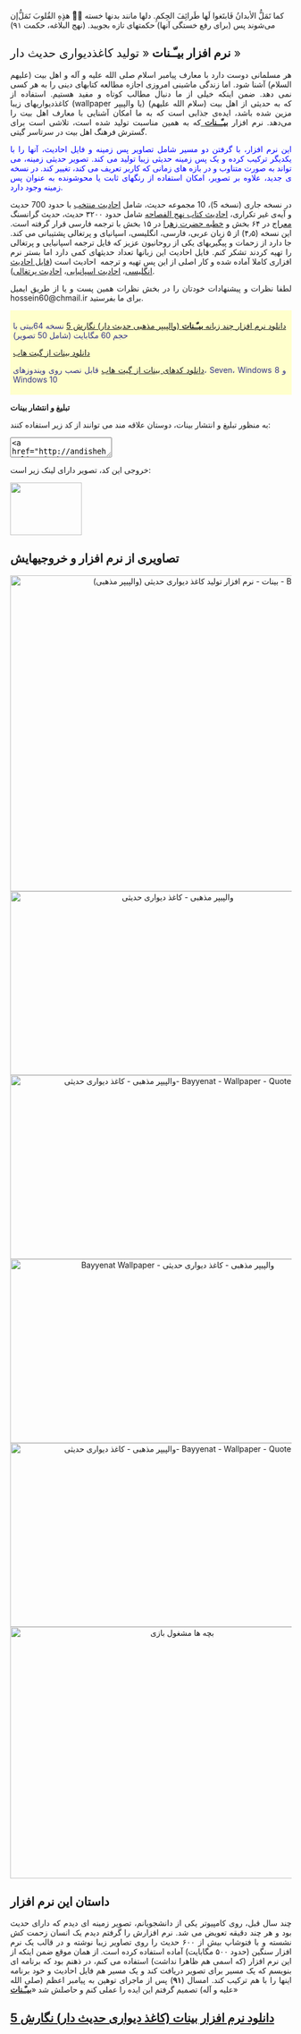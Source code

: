 إن‎‏َّ هذِِهِ القُلوبَ تَمَلُّ‏‏‎ُّ کما تَمَلُّ الأبدانُ فَابتَغوا لَها طَرائِفَ الحِکمِ.
دلها مانند بدنها خسته می‌شوند پس (برای رفع خستگی آنها) حکمتهای تازه بجویید. (نهج البلاغه، حکمت ۹۱)
<h2>نرم افزار بیـّـنات <span style="font-weight: normal;">« تولید کاغذدیواری حدیث دار »</span></h2>
<p style="text-align: justify;">هر مسلمانی دوست دارد با معارف پیامبر اسلام صلی الله علیه و آله و اهل بیت (علیهم السلام) آشنا شود. اما زندگی ماشینی امروزی اجازه مطالعه کتابهای دینی را به هر کسی نمی دهد. ضمن اینکه خیلی از ما دنبال مطالب کوتاه و مفید هستیم. استفاده از کاغذدیواریهای زیبا (wallpaper یا والپیپر) که به حدیثی از اهل بیت (سلام الله علیهم) مزین شده باشد، ایده‌ی جذابی است که به ما امکان آشنایی با معارف اهل بیت را می‌دهد. نرم افزار&nbsp;<a href="http://andishehonline.ir/bayyenat-islamic-quotes"><strong>بیـّــنات</strong> </a>که به همین مناسبت تولید شده است، تلاشی است برای گسترش فرهنگ اهل بیت در سرتاسر گیتی.</p>
<p style="text-align: justify;"><span style="color: #0000ff;">این نرم افزار، با گرفتن دو مسیر شامل تصاویر پس زمینه و فایل احادیث، آنها را با یکدیگر ترکیب کرده و یک پس زمینه حدیثی زیبا تولید می کند. تصویر حدیثی زمینه، می تواند به صورت متناوب و در بازه های زمانی که کاربر تعریف می کند، تغییر کند. در نسخه ی جدید، علاوه بر تصویر، امکان استفاده از رنگهای ثابت یا محوشونده به عنوان پس زمینه وجود دارد.
</span></p>
<p style="text-align: justify;">در نسخه جاری (نسخه 5)، 10 مجموعه حدیث، شامل <a href="http://bayanbox.ir/info/4662141981268763518/Ahadith-Fa">احادیث منتخب</a> با حدود 700 حدیث و آیه‌ی غیر تکراری، <a href="http://bayanbox.ir/info/3182687500957809475/Ahadith-Nahj-ol-Fasaha">احادیث کتاب نهج الفصاحه</a> شامل حدود ۳۲۰۰ حدیث، حدیث گرانسنگ <a href="http://bayanbox.ir/info/2306205747637239117/Ahadith-Meraj">معراج</a> در ۶۴ بخش و <a href="http://bayanbox.ir/info/2414594793971456217/Fatemeh">خطبه حضرت زهرا</a> در ۱۵ بخش با ترجمه فارسی قرار گرفته است. این نسخه (۴٫۵) از ۵ زبان عربی، فارسی، انگلیسی، اسپانیای و پرتغالی پشتیبانی می کند. جا دارد از زحمات و پیگیریهای یکی از روحانیون عزیز که فایل ترجمه اسپانیایی و پرتغالی را تهیه کردند تشکر کنم. فایل احادیث این زبانها تعداد حدیثهای کمی دارد اما بستر نرم افزاری کاملا آماده شده و کار اصلی از این پس تهیه و ترجمه&nbsp; احادیث است (<a href="http://bayanbox.ir/info/336885176237071607/Ahadith-En">فایل احادیث انگلیسی</a>، <a href="http://bayanbox.ir/info/6066314459980756445/Ahadith-Es">احادیث اسپانیایی</a>، <a href="http://bayanbox.ir/info/8136834389573955423/Ahadith-Po">احادیث پرتغالی</a>).</p>
<p style="text-align: justify;">لطفا نظرات و پیشنهادات خودتان را در بخش نظرات همین پست و یا از طریق ایمیل hossein60@chmail.ir برای ما بفرستید.</p>

<div style="background: #ffc; color: #338; padding: 5px 10px 5px 5px;">
<p style="text-align: justify;"><a href="http://bayanbox.ir/info/7639500314611559371/Bayyenat5-x64">دانلود نرم افزار چند زبانه <strong>بیـّـنات</strong> (والپیپر مذهبی حدیث دار) نگارش 5</a> نسخه 64بیتی با حجم 60 مگابایت (شامل 50 تصویر)</p>
<p style="text-align: justify;"><a href="https://github.com/drkhosravi/Bayyenat/releases/tag/5.0">دانلود بینات از گیت هاب</a></p>
<p style="text-align: justify;"><a href="https://github.com/drkhosravi/Bayyenat/archive/5.0.zip">دانلود کدهای بینات از گیت هاب</a>
قابل نصب روی ویندوزهای، Seven، Windows 8 و Windows 10</p>

</div>
<p style="text-align: justify;"><strong>تبلیغ و انتشار بینات</strong></p>
<p style="text-align: justify;">به منظور تبلیغ و انتشار بینات، دوستان علاقه مند می توانند از کد زیر استفاده کنند:</p>
<textarea id="embedHTML" style="text-align: left;" readonly="readonly">&lt;a href="http://andishehonline.ir/bayyenat-islamic-quotes/" title="بیـّـنات - کاغذ دیواری حدیثی"&gt;&lt;img src="http://andishehonline.ir/img/Bayyenat.jpg" border="0" width="128px" height="94px"/&gt;&lt;/a&gt;</textarea>
<p style="text-align: justify;">خروجی این کد، تصویر دارای لینک زیر است:</p>
<a title="بیـّـنات – کاغذ دیواری حدیثی" href="http://andishehonline.ir/bayyenat-islamic-quotes"><img class="alignnone" src="http://andishehonline.ir/img/Bayyenat.jpg" width="128" height="94" border="0″ width="></a>
<h2 style="text-align: justify;">تصاویری از نرم افزار و خروجیهایش</h2>
<p style="text-align: center;"><a href="http://andishehonline.ir/wp-content/uploads/Bayyenat-Islamic-Wallpaper.png"><img class="aligncenter wp-image-3269 size-full" src="http://andishehonline.ir/wp-content/uploads/Bayyenat-Islamic-Wallpaper.png" alt="بینات - نرم افزار تولید کاغذ دیواری حدیثی (والپیپر مذهبی) - Bayyenat islamic quote generator" width="848" height="565"></a><a href="http://andishehonline.ir/wp-content/uploads/Bayyenat-Islamic-Wallpaper-2.png"><img class="aligncenter wp-image-3279 size-large" src="http://andishehonline.ir/wp-content/uploads/Bayyenat-Islamic-Wallpaper-2-1024x576.png" alt="والپیپر مذهبی - کاغذ دیواری حدیثی" width="584" height="329"></a><a href="http://andishehonline.ir/wp-content/uploads/Bayyenat-Islamic-Wallpaper-3.jpg"><img class="aligncenter size-large wp-image-3280" src="http://andishehonline.ir/wp-content/uploads/Bayyenat-Islamic-Wallpaper-3-1024x576.jpg" alt="والپیپر مذهبی - کاغذ دیواری حدیثی- Bayyenat - Wallpaper - Quote" width="584" height="329"></a><a href="http://andishehonline.ir/wp-content/uploads/Life-and-Death.jpg"><img class="aligncenter size-large wp-image-2905" src="http://andishehonline.ir/wp-content/uploads/Life-and-Death-1024x576.jpg" alt=" Bayyenat Wallpaper - والپیپر مذهبی - کاغذ دیواری حدیثی" width="584" height="329"></a><a href="http://andishehonline.ir/wp-content/uploads/Bayyenat-Islamic-Wallpaper-4.jpg"><img class="aligncenter size-large wp-image-3281" src="http://andishehonline.ir/wp-content/uploads/Bayyenat-Islamic-Wallpaper-4-1024x576.jpg" alt="والپیپر مذهبی - کاغذ دیواری حدیثی- Bayyenat - Wallpaper - Quote" width="584" height="329"></a><a href="http://andishehonline.ir/wp-content/uploads/Kids.jpg"><img class="size-full wp-image-2193" src="http://andishehonline.ir/wp-content/uploads/Kids.jpg" alt="بچه ها مشغول بازی" width="600" height="450"></a></p>

<h2>داستان این نرم افزار</h2>
<p style="text-align: justify;">چند سال قبل، روی کامپیوتر یکی از دانشجویانم، تصویر زمینه ای دیدم که دارای حدیث بود و هر چند دقیقه تعویض می شد. نرم افزارش را گرفتم دیدم یک انسان زحمت کش نشسته و با فتوشاپ بیش از ۶۰۰ حدیث را روی تصاویر زیبا نوشته و در قالب یک نرم افزار سنگین (حدود ۵۰۰ مگابایت) آماده استفاده کرده است. از همان موقع ضمن اینکه از این نرم افزار (که اسمی هم ظاهرا نداشت) استفاده می کنم، در ذهنم بود که برنامه ای بنویسم که یک مسیر برای تصویر دریافت کند و یک مسیر هم فایل احادیث و خود برنامه اینها را با هم ترکیب کند. امسال (<strong>۹۱</strong>) پس از ماجرای توهین به پیامبر اعظم (صلی الله علیه و آله) تصمیم گرفتم این ایده را عملی کنم و حاصلش شد «<a href="http://andishehonline.ir/bayyenat-islamic-quotes/"><strong>بیـّـنات</strong></a>»</p>

<h2 style="text-align: justify;"><a href="http://bayanbox.ir/info/7639500314611559371/Bayyenat5-x64">دانلود نرم افزار بینات (کاغذ دیواری حدیث دار) نگارش 5</a></h2>
